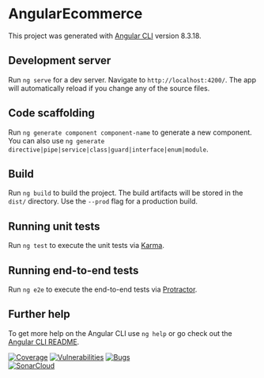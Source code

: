 # AngularEcommerce

This project was generated with [Angular CLI](https://github.com/angular/angular-cli) version 8.3.18.

## Development server

Run `ng serve` for a dev server. Navigate to `http://localhost:4200/`. The app will automatically reload if you change any of the source files.

## Code scaffolding

Run `ng generate component component-name` to generate a new component. You can also use `ng generate directive|pipe|service|class|guard|interface|enum|module`.

## Build

Run `ng build` to build the project. The build artifacts will be stored in the `dist/` directory. Use the `--prod` flag for a production build.

## Running unit tests

Run `ng test` to execute the unit tests via [Karma](https://karma-runner.github.io).

## Running end-to-end tests

Run `ng e2e` to execute the end-to-end tests via [Protractor](http://www.protractortest.org/).

## Further help

To get more help on the Angular CLI use `ng help` or go check out the [Angular CLI README](https://github.com/angular/angular-cli/blob/master/README.md).


[![Coverage](https://sonarcloud.io/api/project_badges/measure?project=crazylegskorb_TheFrozenCowFront&metric=coverage)](https://sonarcloud.io/summary/new_code?id=crazylegskorb_TheFrozenCowFront)
[![Vulnerabilities](https://sonarcloud.io/api/project_badges/measure?project=crazylegskorb_TheFrozenCowFront&metric=vulnerabilities)](https://sonarcloud.io/summary/new_code?id=crazylegskorb_TheFrozenCowFront)
[![Bugs](https://sonarcloud.io/api/project_badges/measure?project=crazylegskorb_TheFrozenCowFront&metric=bugs)](https://sonarcloud.io/summary/new_code?id=crazylegskorb_TheFrozenCowFront)
<br>
[![SonarCloud](https://sonarcloud.io/images/project_badges/sonarcloud-white.svg)](https://sonarcloud.io/summary/new_code?id=crazylegskorb_TheFrozenCowFront)